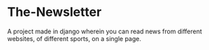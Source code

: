 # The-Newsletter
A project made in django wherein you can read news from different websites, of different sports, on a single page.
